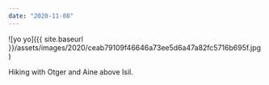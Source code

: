 ```yaml
---
date: "2020-11-08"
---
```


![yo yo]({{ site.baseurl }}/assets/images/2020/ceab79109f46646a73ee5d6a47a82fc5716b695f.jpg)

Hiking with Otger and Aine above Isil.
